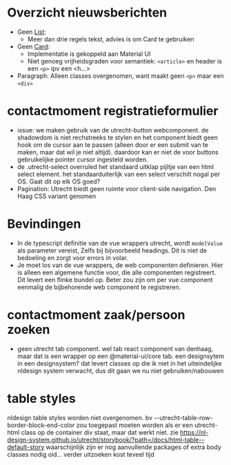 # Overzicht nieuwsberichten
* Geen [List](https://nl-design-system.github.io/denhaag/?path=/docs/react-data-display-list--default-story):
    * Meer dan drie regels tekst, advies is om Card te gebruiken
* Geen [Card](https://nl-design-system.github.io/denhaag/?path=/docs/react-cards-card--default):
    * Implementatie is gekoppeld aan Material UI
    * Niet genoeg vrijheidsgraden voor semantiek: `<article>` en header is een `<p>` ipv een <h...>
* Paragraph: Alleen classes overgenomen, want maakt geen `<p>` maar een `<div>`

# contactmoment registratieformulier
* issue: we maken gebruik van de utrecht-button webcomponent. de shadowdom is niet rechstreeks te stylen en het component biedt geen hook om de cursor aan te passen (alleen door er een submit van te maken, maar dat wil je niet altijd). daardoor kan er niet de voor buttons gebruikelijke pointer cursor ingesteld worden.
* de .utrecht-select overruled het standaard uitklap pijltje van een html select element. het standaarduiterlijk van een select verschilt nogal per OS. Gaat dit op elk OS goed? 
* Pagination: Utrecht biedt geen ruimte voor client-side navigation. Den Haag CSS variant genomen


# Bevindingen
* In de typescript definitie van de vue wrappers utrecht, wordt `modelValue` als parameter vereist, Zelfs bij bijvoorbeeld headings. Dit is niet de bedoeling en zorgt voor errors in volar.
* Je moet los van de vue wrappers, de web componenten definieren. Hier is alleen een algemene functie voor, die alle componenten registreert. Dit levert een flinke bundel op. Beter zou zijn om per vue component eenmalig de bijbehorende web component te registreren.

# contactmoment zaak/persoon zoeken
* geen utrecht tab component. wel tab react component van denhaag, maar dat is een wrapper op een  @material-ui/core tab. een designsytem in een designsystem? dat levert classes op die ik niet in het uiteindelijke nldesign system verwacht, dus dit gaan we nu niet gebruiken/nabouwen

# table styles
nldesign table styles worden niet overgenomen. bv --utrecht-table-row-border-block-end-color zou toegepast moeten worden als er een utrecht-html class op de container div staat, maar dat werkt niet. zie https://nl-design-system.github.io/utrecht/storybook/?path=/docs/html-table--default-story
waarschijnlijk zijn er nog aanvullende packages of extra body classes nodig oid... verder uitzoeken kost teveel tijd